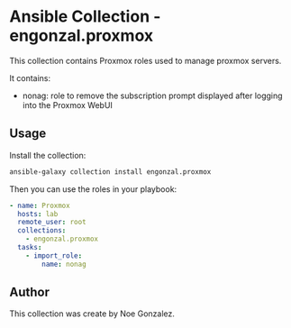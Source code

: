 # Ansible Collection - engonzal.proxmox

This collection contains Proxmox roles used to manage proxmox servers.

It contains:
- nonag: role to remove the subscription prompt displayed after logging into the Proxmox WebUI

## Usage

Install the collection:

```bash
ansible-galaxy collection install engonzal.proxmox
```

Then you can use the roles in your playbook:

```yaml
- name: Proxmox
  hosts: lab
  remote_user: root
  collections:
    - engonzal.proxmox
  tasks:
    - import_role:
        name: nonag
```

## Author

This collection was create by Noe Gonzalez.